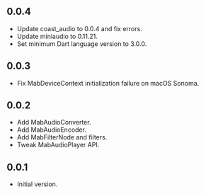 ## 0.0.4

- Update coast_audio to 0.0.4 and fix errors.
- Update miniaudio to 0.11.21.
- Set minimum Dart language version to 3.0.0.

## 0.0.3

- Fix MabDeviceContext initialization failure on macOS Sonoma.

## 0.0.2

- Add MabAudioConverter.
- Add MabAudioEncoder.
- Add MabFilterNode and filters.
- Tweak MabAudioPlayer API.

## 0.0.1

- Initial version.
